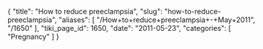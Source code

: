 {
  "title": "How to reduce preeclampsia",
  "slug": "how-to-reduce-preeclampsia",
  "aliases": [
    "/How+to+reduce+preeclampsia+-+May+2011",
    "/1650"
  ],
  "tiki_page_id": 1650,
  "date": "2011-05-23",
  "categories": [
    "Pregnancy"
  ]
}

